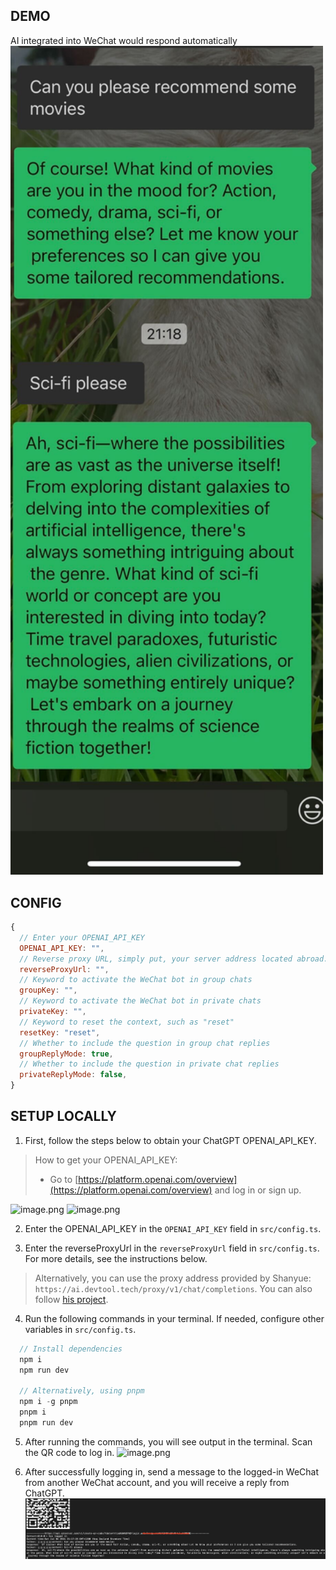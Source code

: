 ## DEMO

AI integrated into WeChat would respond automatically
<img src="src/assets/pic2.jpg" width="500px"/>

## CONFIG

```javascript
{
  // Enter your OPENAI_API_KEY
  OPENAI_API_KEY: "",
  // Reverse proxy URL, simply put, your server address located abroad. See README for more details.
  reverseProxyUrl: "",
  // Keyword to activate the WeChat bot in group chats
  groupKey: "",
  // Keyword to activate the WeChat bot in private chats
  privateKey: "",
  // Keyword to reset the context, such as "reset"
  resetKey: "reset",
  // Whether to include the question in group chat replies
  groupReplyMode: true,
  // Whether to include the question in private chat replies
  privateReplyMode: false,
}
```

## SETUP LOCALLY

1. First, follow the steps below to obtain your ChatGPT OPENAI_API_KEY.

> How to get your OPENAI_API_KEY:
>
> - Go to [https://platform.openai.com/overview](https://platform.openai.com/overview) and log in or sign up.

![image.png](https://cdn.nlark.com/yuque/0/2023/png/2777249/1675413138418-d5df2543-bd37-41cc-a16c-505c5a38e88d.png)
![image.png](https://cdn.nlark.com/yuque/0/2023/png/2777249/1675413190188-4cf10947-ea7f-479d-9550-0dec9d40c0e2.png?x-oss-process=image%2Fresize%2Cw_1500%2Climit_0)

2. Enter the OPENAI_API_KEY in the `OPENAI_API_KEY` field in `src/config.ts`.

3. Enter the reverseProxyUrl in the `reverseProxyUrl` field in `src/config.ts`. For more details, see the instructions below.

> Alternatively, you can use the proxy address provided by Shanyue: `https://ai.devtool.tech/proxy/v1/chat/completions`. You can also follow [his project](https://github.com/shfshanyue/wechat-chatgpt).

4. Run the following commands in your terminal. If needed, configure other variables in `src/config.ts`.

```javascript
  // Install dependencies
  npm i
  npm run dev

  // Alternatively, using pnpm
  npm i -g pnpm
  pnpm i
  pnpm run dev
```

5. After running the commands, you will see output in the terminal. Scan the QR code to log in.
   ![image.png](https://cdn.nlark.com/yuque/0/2022/png/2777249/1670287138908-cc898c58-6e0a-488f-ae07-ae489508c1be.png#averageHue=%23484948&clientId=uf4023d0a-0da7-4&crop=0&crop=0&crop=1&crop=1&from=paste&height=442&id=ub5fee6b7&margin=%5Bobject%20Object%5D&name=image.png&originHeight=1200&originWidth=1660&originalType=binary&ratio=1&rotation=0&showTitle=false&size=492370&status=done&style=none&taskId=u233d9139-1ef5-42bf-9f44-354c6565862&title=&width=612)

6. After successfully logging in, send a message to the logged-in WeChat from another WeChat account, and you will receive a reply from ChatGPT.
   ![alt text](src/assets/pic1.jpg)
